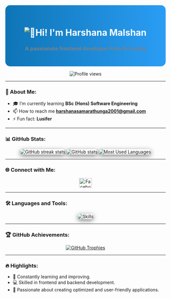 <div align="center" style="background: linear-gradient(to right, #0e75b6, #2a9df4); padding: 30px; border-radius: 15px;">
  <h1 align="center" style="color: white;">
    <span align="center">
      <img src="https://readme-typing-svg.herokuapp.com?font=Fira+Code&size=30&duration=3000&pause=500&color=FFFFFF&center=true&vCenter=true&width=735&lines=👋Hi!+I'm+Harshana+Malshan" alt="👋Hi! I'm Harshana Malshan">
    </span>
  </h1>
  <h3 style="color: Grey;">A passionate frontend developer from Sri Lanka</h3>
</div>

<p align="center" style="margin-top: 15px;">
  <img src="https://komarev.com/ghpvc/?username=sdhmsamarathunga&label=Profile%20Views&color=0e75b6&style=flat" alt="Profile views" />
</p>

---

### 🌱 About Me:

- 🎓 I’m currently learning **BSc (Hons) Software Engineering**
- 📫 How to reach me **harshanasamarathunga2001@gmail.com**
- ⚡ Fun fact: **Lusifer**

---

### 📊 GitHub Stats:

<p align="center">
  <img src="https://github-readme-streak-stats.herokuapp.com/?user=sdhmsamarathunga&theme=radical" alt="GitHub streak stats" style="border-radius: 15px; box-shadow: 0px 4px 15px rgba(0, 0, 0, 0.5);" />
  <img src="https://github-readme-stats.vercel.app/api?username=sdhmsamarathunga&show_icons=true&locale=en&theme=radical" alt="GitHub stats" style="border-radius: 15px; box-shadow: 0px 4px 15px rgba(0, 0, 0, 0.5);" />
  <img src="https://github-readme-stats.vercel.app/api/top-langs/?username=sdhmsamarathunga&layout=compact&theme=radical" alt="Most Used Languages" style="border-radius: 15px; box-shadow: 0px 4px 15px rgba(0, 0, 0, 0.5);" />
</p>

---

### 🌐 Connect with Me:

<p align="center">
  <a href="https://fb.com/harshana.malshan" target="_blank">
    <img src="https://raw.githubusercontent.com/rahuldkjain/github-profile-readme-generator/master/src/images/icons/Social/facebook.svg" alt="Facebook" height="30" width="40" />
  </a>
</p>

---

### 🛠️ Languages and Tools:

<p align="center">
  <img src="https://skillicons.dev/icons?i=c,cpp,cs,dotnet,html,css,js,php,react,nodejs,mongodb,mysql,vue,tailwind,spring,git,vscode,github" alt="Skills" style="border-radius: 15px; box-shadow: 0 4px 15px rgba(0, 0, 0, 0.5);" />
</p>

---

### 🏆 GitHub Achievements:

<p align="center">
  <a href="https://github.com/ryo-ma/github-profile-trophy">
    <img src="https://github-profile-trophy.vercel.app/?username=sdhmsamarathunga" alt="GitHub Trophies" />
  </a>
</p>

---

### 🔥 Highlights:

- 🌱 Constantly learning and improving.
- 💻 Skilled in frontend and backend development.
- 🚀 Passionate about creating optimized and user-friendly applications.
